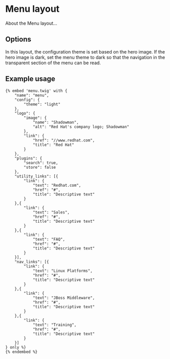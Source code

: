 # Menu layout

About the Menu layout...

## Options

In this layout, the configuration theme is set based on the hero image. If the hero image is dark, set the menu theme to dark so that the navigation in the transparent section of the menu can be read.

## Example usage

```
{% embed 'menu.twig' with {
    "name": "menu",
    "config": {
        "theme": "light"
    },
    "logo": {
        "image": {
            "name": "Shadowman",
            "alt": "Red Hat's company logo; Shadowman"
        },
        "link": {
            "href": "//www.redhat.com",
            "title": "Red Hat"
        }
    },
    "plugins": {
        "search": true,
        "store": false
    },
    "utility_links": [{
        "link": {
            "text": "Redhat.com",
            "href": "#",
            "title": "Descriptive text"
        }
    },{
        "link": {
            "text": "Sales",
            "href": "#",
            "title": "Descriptive text"
        }
    },{
        "link": {
            "text": "FAQ",
            "href": "#",
            "title": "Descriptive text"
        }
    }],
    "nav_links": [{
        "link": {
            "text": "Linux Platforms",
            "href": "#",
            "title": "Descriptive text"
        }
    },{
        "link": {
            "text": "JBoss Middleware",
            "href": "#",
            "title": "Descriptive text"
        }
    },{
        "link": {
            "text": "Training",
            "href": "#",
            "title": "Descriptive text"
        }
    }]
} only %}
{% endembed %}
```

